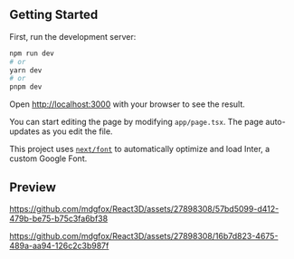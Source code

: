## Getting Started

First, run the development server:

```bash
npm run dev
# or
yarn dev
# or
pnpm dev
```

Open [http://localhost:3000](http://localhost:3000) with your browser to see the result.

You can start editing the page by modifying `app/page.tsx`. The page auto-updates as you edit the file.

This project uses [`next/font`](https://nextjs.org/docs/basic-features/font-optimization) to automatically optimize and load Inter, a custom Google Font.

## Preview

https://github.com/mdgfox/React3D/assets/27898308/57bd5099-d412-479b-be75-b75c3fa6bf38

https://github.com/mdgfox/React3D/assets/27898308/16b7d823-4675-489a-aa94-126c2c3b987f


